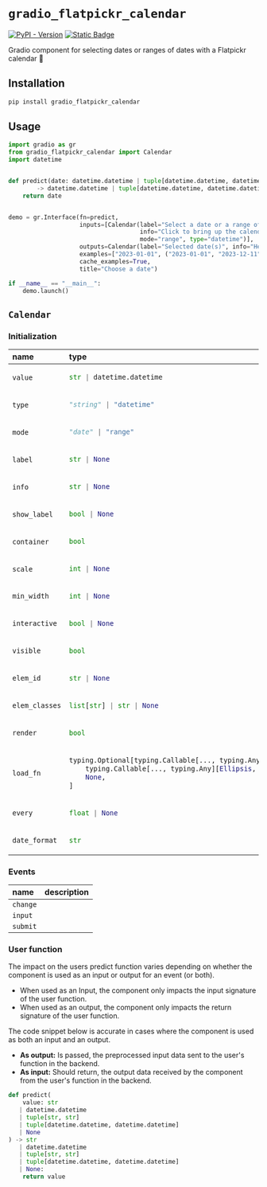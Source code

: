 
# `gradio_flatpickr_calendar`
<a href="https://pypi.org/project/gradio_flatpickr_calendar/" target="_blank"><img alt="PyPI - Version" src="https://img.shields.io/pypi/v/gradio_flatpickr_calendar"></a> <a href="https://github.com/Florian-BACHO/gradio-flatpickr-calendar/issues" target="_blank"><img alt="Static Badge" src="https://img.shields.io/badge/Issues-white?logo=github&logoColor=black"></a> 

Gradio component for selecting dates or ranges of dates with a Flatpickr calendar 📆

## Installation

```bash
pip install gradio_flatpickr_calendar
```

## Usage

```python
import gradio as gr
from gradio_flatpickr_calendar import Calendar
import datetime


def predict(date: datetime.datetime | tuple[datetime.datetime, datetime.datetime]) \
        -> datetime.datetime | tuple[datetime.datetime, datetime.datetime]:
    return date


demo = gr.Interface(fn=predict,
                    inputs=[Calendar(label="Select a date or a range of dates",
                                     info="Click to bring up the calendar.",
                                     mode="range", type="datetime")],
                    outputs=Calendar(label="Selected date(s)", info="Here are the date(s) you selected:"),
                    examples=["2023-01-01", ("2023-01-01", "2023-12-11")],
                    cache_examples=True,
                    title="Choose a date")

if __name__ == "__main__":
    demo.launch()

```

## `Calendar`

### Initialization

<table>
<thead>
<tr>
<th align="left">name</th>
<th align="left" style="width: 25%;">type</th>
<th align="left">default</th>
<th align="left">description</th>
</tr>
</thead>
<tbody>
<tr>
<td align="left"><code>value</code></td>
<td align="left" style="width: 25%;">

```python
str | datetime.datetime
```

</td>
<td align="left"><code>None</code></td>
<td align="left">None</td>
</tr>

<tr>
<td align="left"><code>type</code></td>
<td align="left" style="width: 25%;">

```python
"string" | "datetime"
```

</td>
<td align="left"><code>"datetime"</code></td>
<td align="left">None</td>
</tr>

<tr>
<td align="left"><code>mode</code></td>
<td align="left" style="width: 25%;">

```python
"date" | "range"
```

</td>
<td align="left"><code>"date"</code></td>
<td align="left">None</td>
</tr>

<tr>
<td align="left"><code>label</code></td>
<td align="left" style="width: 25%;">

```python
str | None
```

</td>
<td align="left"><code>None</code></td>
<td align="left">None</td>
</tr>

<tr>
<td align="left"><code>info</code></td>
<td align="left" style="width: 25%;">

```python
str | None
```

</td>
<td align="left"><code>None</code></td>
<td align="left">None</td>
</tr>

<tr>
<td align="left"><code>show_label</code></td>
<td align="left" style="width: 25%;">

```python
bool | None
```

</td>
<td align="left"><code>None</code></td>
<td align="left">None</td>
</tr>

<tr>
<td align="left"><code>container</code></td>
<td align="left" style="width: 25%;">

```python
bool
```

</td>
<td align="left"><code>True</code></td>
<td align="left">None</td>
</tr>

<tr>
<td align="left"><code>scale</code></td>
<td align="left" style="width: 25%;">

```python
int | None
```

</td>
<td align="left"><code>None</code></td>
<td align="left">None</td>
</tr>

<tr>
<td align="left"><code>min_width</code></td>
<td align="left" style="width: 25%;">

```python
int | None
```

</td>
<td align="left"><code>None</code></td>
<td align="left">None</td>
</tr>

<tr>
<td align="left"><code>interactive</code></td>
<td align="left" style="width: 25%;">

```python
bool | None
```

</td>
<td align="left"><code>None</code></td>
<td align="left">None</td>
</tr>

<tr>
<td align="left"><code>visible</code></td>
<td align="left" style="width: 25%;">

```python
bool
```

</td>
<td align="left"><code>True</code></td>
<td align="left">None</td>
</tr>

<tr>
<td align="left"><code>elem_id</code></td>
<td align="left" style="width: 25%;">

```python
str | None
```

</td>
<td align="left"><code>None</code></td>
<td align="left">None</td>
</tr>

<tr>
<td align="left"><code>elem_classes</code></td>
<td align="left" style="width: 25%;">

```python
list[str] | str | None
```

</td>
<td align="left"><code>None</code></td>
<td align="left">None</td>
</tr>

<tr>
<td align="left"><code>render</code></td>
<td align="left" style="width: 25%;">

```python
bool
```

</td>
<td align="left"><code>True</code></td>
<td align="left">None</td>
</tr>

<tr>
<td align="left"><code>load_fn</code></td>
<td align="left" style="width: 25%;">

```python
typing.Optional[typing.Callable[..., typing.Any]][
    typing.Callable[..., typing.Any][Ellipsis, typing.Any],
    None,
]
```

</td>
<td align="left"><code>None</code></td>
<td align="left">None</td>
</tr>

<tr>
<td align="left"><code>every</code></td>
<td align="left" style="width: 25%;">

```python
float | None
```

</td>
<td align="left"><code>None</code></td>
<td align="left">None</td>
</tr>

<tr>
<td align="left"><code>date_format</code></td>
<td align="left" style="width: 25%;">

```python
str
```

</td>
<td align="left"><code>"%Y-%m-%d"</code></td>
<td align="left">None</td>
</tr>
</tbody></table>


### Events

| name | description |
|:-----|:------------|
| `change` |  |
| `input` |  |
| `submit` |  |



### User function

The impact on the users predict function varies depending on whether the component is used as an input or output for an event (or both).

- When used as an Input, the component only impacts the input signature of the user function.
- When used as an output, the component only impacts the return signature of the user function.

The code snippet below is accurate in cases where the component is used as both an input and an output.

- **As output:** Is passed, the preprocessed input data sent to the user's function in the backend.
- **As input:** Should return, the output data received by the component from the user's function in the backend.

 ```python
 def predict(
     value: str
    | datetime.datetime
    | tuple[str, str]
    | tuple[datetime.datetime, datetime.datetime]
    | None
 ) -> str
    | datetime.datetime
    | tuple[str, str]
    | tuple[datetime.datetime, datetime.datetime]
    | None:
     return value
 ```
 
